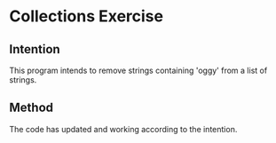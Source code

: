# Collections Exercise

## Intention

This program intends to remove strings containing 'oggy' from a list of strings.

## Method

The code has updated and working according to the intention.
